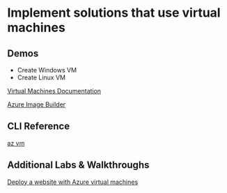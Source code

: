 # Implement solutions that use virtual machines

## Demos

- Create Windows VM
- Create Linux VM

[Virtual Machines Documentation](https://docs.microsoft.com/en-us/azure/virtual-machines/)

[Azure Image Builder](https://docs.microsoft.com/en-us/azure/virtual-machines/image-builder-overview)

## CLI Reference

[az vm](https://docs.microsoft.com/en-us/cli/azure/vm?view=azure-cli-latest)

## Additional Labs & Walkthroughs

[Deploy a website with Azure virtual machines](https://docs.microsoft.com/en-us/learn/paths/deploy-a-website-with-azure-virtual-machines/)

